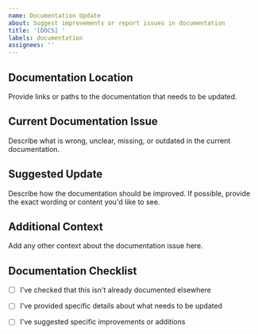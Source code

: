 ```yaml
---
name: Documentation Update
about: Suggest improvements or report issues in documentation
title: '[DOCS] '
labels: documentation
assignees: ''
---
```


## Documentation Location
Provide links or paths to the documentation that needs to be updated.

## Current Documentation Issue
Describe what is wrong, unclear, missing, or outdated in the current documentation.

## Suggested Update
Describe how the documentation should be improved. If possible, provide the exact wording or content you'd like to see.

## Additional Context
Add any other context about the documentation issue here.

## Documentation Checklist
- [ ] I've checked that this isn't already documented elsewhere
- [ ] I've provided specific details about what needs to be updated
- [ ] I've suggested specific improvements or additions

